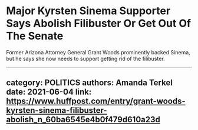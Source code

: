 # Major Kyrsten Sinema Supporter Says Abolish Filibuster Or Get Out Of The Senate

Former Arizona Attorney General Grant Woods prominently backed Sinema, but he says she now needs to support getting rid of the filibuster.

---
category: POLITICS
authors: Amanda Terkel
date: 2021-06-04
link: https://www.huffpost.com/entry/grant-woods-kyrsten-sinema-filibuster-abolish_n_60ba6545e4b0f479d610a23d
---
